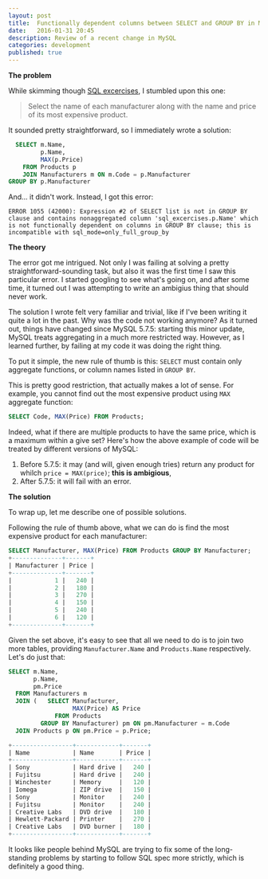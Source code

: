 ```yaml
---
layout: post
title:  Functionally dependent columns between SELECT and GROUP BY in MySQL
date:   2016-01-31 20:45
description: Review of a recent change in MySQL
categories: development
published: true
---
```


**The problem**

While skimming though [SQL excercises][1], I stumbled upon this one:

> Select the name of each manufacturer along with the name and price of its most expensive product.

It sounded pretty straightforward, so I immediately wrote a solution:

```sql
  SELECT m.Name,
         p.Name,
         MAX(p.Price)
    FROM Products p
    JOIN Manufacturers m ON m.Code = p.Manufacturer
GROUP BY p.Manufacturer
```

And... it didn't work. Instead, I got this error:

```
ERROR 1055 (42000): Expression #2 of SELECT list is not in GROUP BY clause and contains nonaggregated column 'sql_excercises.p.Name' which is not functionally dependent on columns in GROUP BY clause; this is incompatible with sql_mode=only_full_group_by
```

**The theory**

The error got me intrigued. Not only I was failing at solving a pretty straightforward-sounding task, but also it was the first time I saw this particular error. I started googling to see what's going on, and after some time, it turned out I was attempting to write an ambigius thing that should never work.

The solution I wrote felt very familiar and trivial, like if I've been writing it quite a lot in the past. Why was the code not working anymore? As it turned out, things have changed since MySQL 5.7.5: starting this minor update, MySQL treats aggregating in a much more restricted way. However, as I learned further, by failing at my code it was doing the right thing.

To put it simple, the new rule of thumb is this: `SELECT` must contain only aggregate functions, or column names listed in `GROUP BY`.

This is pretty good restriction, that actually makes a lot of sense. For example, you cannot find out the most expensive product using `MAX` aggregate function:

```sql
SELECT Code, MAX(Price) FROM Products;
```

Indeed, what if there are multiple products to have the same price, which is a maximum within a give set? Here's how the above example of code will be treated by different versions of MySQL:

1. Before 5.7.5: it may (and will, given enough tries) return any product for whilch `price = MAX(price)`; **this is ambigious**,
2. After 5.7.5: it will fail with an error.

**The solution**

To wrap up, let me describe one of possible solutions.

Following the rule of thumb above, what we can do is find the most expensive product for each manufacturer:

```sql
SELECT Manufacturer, MAX(Price) FROM Products GROUP BY Manufacturer;
+--------------+-------+
| Manufacturer | Price |
+--------------+-------+
|            1 |   240 |
|            2 |   180 |
|            3 |   270 |
|            4 |   150 |
|            5 |   240 |
|            6 |   120 |
+--------------+-------+
```

Given the set above, it's easy to see that all we need to do is to join two more tables, providing `Manufacturer.Name` and `Products.Name` respectively. Let's do just that:

```sql
SELECT m.Name,
       p.Name,
       pm.Price
  FROM Manufacturers m
  JOIN (   SELECT Manufacturer,
                  MAX(Price) AS Price
             FROM Products
         GROUP BY Manufacturer) pm ON pm.Manufacturer = m.Code
  JOIN Products p ON pm.Price = p.Price;

+-----------------+------------+-------+
| Name            | Name       | Price |
+-----------------+------------+-------+
| Sony            | Hard drive |   240 |
| Fujitsu         | Hard drive |   240 |
| Winchester      | Memory     |   120 |
| Iomega          | ZIP drive  |   150 |
| Sony            | Monitor    |   240 |
| Fujitsu         | Monitor    |   240 |
| Creative Labs   | DVD drive  |   180 |
| Hewlett-Packard | Printer    |   270 |
| Creative Labs   | DVD burner |   180 |
+-----------------+------------+-------+
```

It looks like people behind MySQL are trying to fix some of the long-standing problems by starting to follow SQL spec more strictly, which is definitely a good thing.

[1]: https://en.wikibooks.org/wiki/SQL_Exercises/The_computer_store
